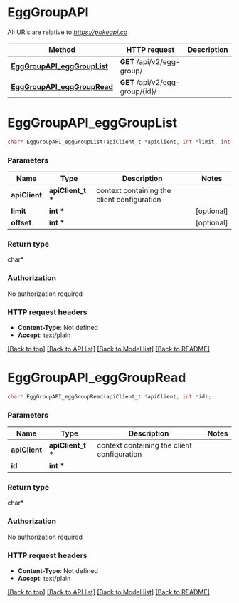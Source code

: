 # EggGroupAPI

All URIs are relative to *https://pokeapi.co*

Method | HTTP request | Description
------------- | ------------- | -------------
[**EggGroupAPI_eggGroupList**](EggGroupAPI.md#EggGroupAPI_eggGroupList) | **GET** /api/v2/egg-group/ | 
[**EggGroupAPI_eggGroupRead**](EggGroupAPI.md#EggGroupAPI_eggGroupRead) | **GET** /api/v2/egg-group/{id}/ | 


# **EggGroupAPI_eggGroupList**
```c
char* EggGroupAPI_eggGroupList(apiClient_t *apiClient, int *limit, int *offset);
```

### Parameters
Name | Type | Description  | Notes
------------- | ------------- | ------------- | -------------
**apiClient** | **apiClient_t \*** | context containing the client configuration |
**limit** | **int \*** |  | [optional] 
**offset** | **int \*** |  | [optional] 

### Return type

char*



### Authorization

No authorization required

### HTTP request headers

 - **Content-Type**: Not defined
 - **Accept**: text/plain

[[Back to top]](#) [[Back to API list]](../README.md#documentation-for-api-endpoints) [[Back to Model list]](../README.md#documentation-for-models) [[Back to README]](../README.md)

# **EggGroupAPI_eggGroupRead**
```c
char* EggGroupAPI_eggGroupRead(apiClient_t *apiClient, int *id);
```

### Parameters
Name | Type | Description  | Notes
------------- | ------------- | ------------- | -------------
**apiClient** | **apiClient_t \*** | context containing the client configuration |
**id** | **int \*** |  | 

### Return type

char*



### Authorization

No authorization required

### HTTP request headers

 - **Content-Type**: Not defined
 - **Accept**: text/plain

[[Back to top]](#) [[Back to API list]](../README.md#documentation-for-api-endpoints) [[Back to Model list]](../README.md#documentation-for-models) [[Back to README]](../README.md)

